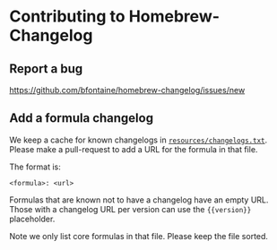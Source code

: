 # Contributing to Homebrew-Changelog

## Report a bug

<https://github.com/bfontaine/homebrew-changelog/issues/new>

## Add a formula changelog

We keep a cache for known changelogs in [`resources/changelogs.txt`][cache].
Please make a pull-request to add a URL for the formula in that file.

The format is:

```
<formula>: <url>
```

Formulas that are known not to have a changelog have an empty URL. Those with
a changelog URL per version can use the `{{version}}` placeholder.

Note we only list core formulas in that file. Please keep the file sorted.

[cache]: https://github.com/bfontaine/homebrew-changelog/blob/master/resources/changelogs.txt
